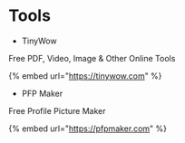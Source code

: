 # Tools

* TinyWow

Free PDF, Video, Image & Other Online Tools

{% embed url="https://tinywow.com" %}

* PFP Maker

Free Profile Picture Maker

{% embed url="https://pfpmaker.com" %}





